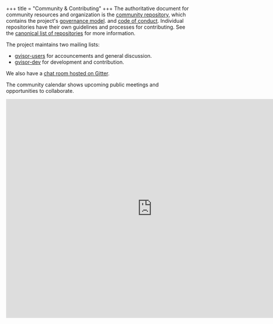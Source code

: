 +++
title = "Community & Contributing"
+++
The authoritative document for community resources and organization is the
[community repository][community], which contains the project's [governance
model][governance].  and [code of conduct][codeofconduct]. Individual
repositories have their own guidelines and processes for contributing. See the
[canonical list of repositories][repositories] for more information.

The project maintains two mailing lists:

*   [gvisor-users][gvisor-users] for accouncements and general discussion.
*   [gvisor-dev][gvisor-dev] for development and contribution.
 
We also have a [chat room hosted on Gitter][gitter-chat].

The community calendar shows upcoming public meetings and opportunities to
collaborate.

<iframe src="https://calendar.google.com/calendar/b/1/embed?showTitle=0&amp;height=600&amp;wkst=1&amp;bgcolor=%23FFFFFF&amp;src=bd6f4k210u3ukmlj9b8vl053fk%40group.calendar.google.com&amp;color=%23AB8B00&amp;ctz=America%2FLos_Angeles" style="border-width:0" width="800" height="600" frameborder="0" scrolling="no"></iframe>

[community]: https://gvisor.googlesource.com/community
[gitter-chat]: https://gitter.im/gvisor/community
[governance]: https://gvisor.googlesource.com/community/+/refs/heads/master/README.md
[gvisor-dev]: https://groups.google.com/forum/#!forum/gvisor-dev
[gvisor-users]: https://groups.google.com/forum/#!forum/gvisor-users
[codeofconduct]: https://gvisor.googlesource.com/community/+/refs/heads/master/CODE_OF_CONDUCT.md
[repositories]: https://gvisor.googlesource.com/?format=HTML
